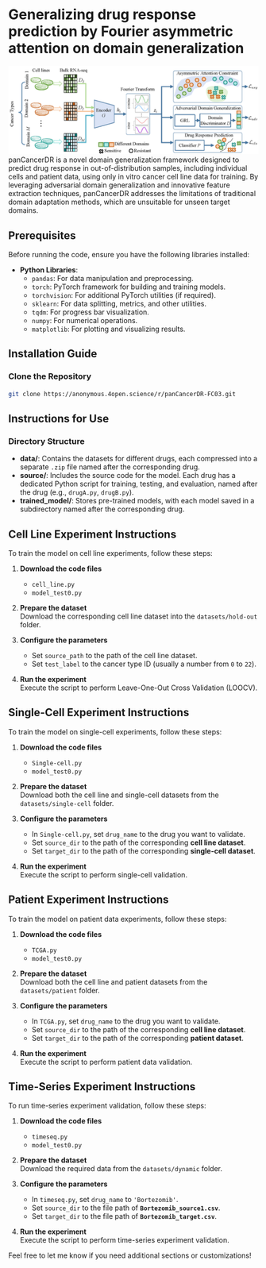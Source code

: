 # Generalizing drug response prediction by Fourier asymmetric attention on domain generalization
![Screenshot](framework.png)
panCancerDR is a novel domain generalization framework designed to predict drug response in out-of-distribution samples, including individual cells and patient data, using only in vitro cancer cell line data for training. By leveraging adversarial domain generalization and innovative feature extraction techniques, panCancerDR addresses the limitations of traditional domain adaptation methods, which are unsuitable for unseen target domains.


## **Prerequisites**

Before running the code, ensure you have the following libraries installed:

- **Python Libraries**:
  - `pandas`: For data manipulation and preprocessing.
  - `torch`: PyTorch framework for building and training models.
  - `torchvision`: For additional PyTorch utilities (if required).
  - `sklearn`: For data splitting, metrics, and other utilities.
  - `tqdm`: For progress bar visualization.
  - `numpy`: For numerical operations.
  - `matplotlib`: For plotting and visualizing results.

## Installation Guide

### Clone the Repository
```bash
git clone https://anonymous.4open.science/r/panCancerDR-FC03.git
```

## Instructions for Use

### Directory Structure
- **data/**: Contains the datasets for different drugs, each compressed into a separate `.zip` file named after the corresponding drug.  
- **source/**: Includes the source code for the model. Each drug has a dedicated Python script for training, testing, and evaluation, named after the drug (e.g., `drugA.py`, `drugB.py`).  
- **trained_model/**: Stores pre-trained models, with each model saved in a subdirectory named after the corresponding drug.  

## Cell Line Experiment Instructions

To train the model on cell line experiments, follow these steps:  

1. **Download the code files**  
   - `cell_line.py`  
   - `model_test0.py`  

2. **Prepare the dataset**  
   Download the corresponding cell line dataset into the `datasets/hold-out` folder.  

3. **Configure the parameters**  
   - Set `source_path` to the path of the cell line dataset.  
   - Set `test_label` to the cancer type ID (usually a number from `0` to `22`).  

4. **Run the experiment**  
   Execute the script to perform Leave-One-Out Cross Validation (LOOCV).
## Single-Cell Experiment Instructions

To train the model on single-cell experiments, follow these steps:  

1. **Download the code files**  
   - `Single-cell.py`  
   - `model_test0.py`  

2. **Prepare the dataset**  
   Download both the cell line and single-cell datasets from the `datasets/single-cell` folder.  

3. **Configure the parameters**  
   - In `Single-cell.py`, set `drug_name` to the drug you want to validate.  
   - Set `source_dir` to the path of the corresponding **cell line dataset**.  
   - Set `target_dir` to the path of the corresponding **single-cell dataset**.  

4. **Run the experiment**  
   Execute the script to perform single-cell validation.
## Patient Experiment Instructions

To train the model on patient data experiments, follow these steps:  

1. **Download the code files**  
   - `TCGA.py`  
   - `model_test0.py`  

2. **Prepare the dataset**  
   Download both the cell line and patient datasets from the `datasets/patient` folder.  

3. **Configure the parameters**  
   - In `TCGA.py`, set `drug_name` to the drug you want to validate.  
   - Set `source_dir` to the path of the corresponding **cell line dataset**.  
   - Set `target_dir` to the path of the corresponding **patient dataset**.  

4. **Run the experiment**  
   Execute the script to perform patient data validation.
## Time-Series Experiment Instructions

To run time-series experiment validation, follow these steps:  

1. **Download the code files**  
   - `timeseq.py`  
   - `model_test0.py`  

2. **Prepare the dataset**  
   Download the required data from the `datasets/dynamic` folder.  

3. **Configure the parameters**  
   - In `timeseq.py`, set `drug_name` to `'Bortezomib'`.  
   - Set `source_dir` to the file path of **`Bortezomib_source1.csv`**.  
   - Set `target_dir` to the file path of **`Bortezomib_target.csv`**.  

4. **Run the experiment**  
   Execute the script to perform time-series experiment validation.



Feel free to let me know if you need additional sections or customizations!
